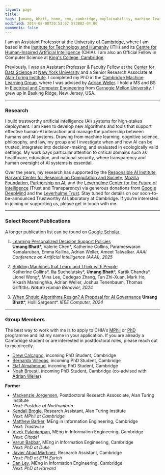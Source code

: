 ```yaml
---
layout: page
title: 
tags: [umang, bhatt, home, cmu, cambridge, explainability, machine learning, ML, interpretability, artificial intelligence, AI, graduate, human-machine team, human-AI, collaboration, responsible AI, nyu, professor]
modified: 2014-08-08T20:53:07.573882-04:00
comments: false
---
```


I am an Assistant Professor at the [University of Cambridge](https://www.cam.ac.uk/), where I am based in the [Institute for Technology and Humanity](https://www.ith.cam.ac.uk/) (ITH) and its [Centre for Human-Inspired Artificial Intelligence](https://www.chia.cam.ac.uk/) (CHIA). I am also an Official Fellow in Computer Science at [King's College, Cambridge](https://www.kings.cam.ac.uk/). 

Previously, I was an Assistant Professor & Faculty Fellow at the [Center for Data Science](https://cds.nyu.edu/) at [New York University](https://www.nyu.edu/) and a Senior Research Associate at [Alan Turing Institute](http://turing.ac.uk/). I completed my PhD in the [Cambridge Machine Learning Group](http://mlg.eng.cam.ac.uk/), where I was advised by [Adrian Weller](http://mlg.eng.cam.ac.uk/adrian/). I hold a MS and BS in [Electrical and Computer Engineering](http://www.ece.cmu.edu/) from [Carnegie Mellon University](http://www.cmu.edu/). I grew up in Basking Ridge, New Jersey, USA.

----
### Research
I build trustworthy artificial intelligence (AI) systems for high-stakes deployment.  I am keen to develop new algorithms and tools that support effective human-AI interaction and manage the partnership between humans and AI systems. Drawing from machine learning, cognitive science, philosophy, and law, my group and I investigate when and how AI can be trusted, integrated into decision-making, and evaluated in ecologically valid settings. My work pays particular attention to critical domains such as healthcare, education, and national security, where transparency and human oversight of AI systems is essential. 

Over the years, my research has supported by the [Responsible AI Institute](https://www.responsible.ai/), [Harvard Center for Research on Computation and Society](https://crcs.seas.harvard.edu/), [Mozilla Foundation](https://foundation.mozilla.org/en/), [Partnership on AI](https://www.partnershiponai.org/), and the [Leverhulme Center for the Future of Intelligence](http://lcfi.ac.uk/) (Trust and Transparency) via generous donations from [Google DeepMind](https://deepmind.com/) and the [Leverhulme Trust](https://www.leverhulme.ac.uk/). Stay tuned for details on our soon-to-be-announced Trustworthy AI Laboratory at Cambridge. If you’re interested in joining or supporting us, please get in touch with me.

----

### Select Recent Publications
A longer publication list can be found on [Google Scholar](https://scholar.google.com/citations?user=qq8bxPkAAAAJ&hl=en).

1. [Learning Personalized Decision Support Policies](https://ojs.aaai.org/index.php/AAAI/article/view/33555)    
**Umang Bhatt**\*, Valerie Chen\*, Katherine Collins, Parameswaran Kamalaruban, Emma Kallina, Adrian Weller, Ameet Talwalkar. *AAAI Conference on Artificial Intelligence (AAAI), 2025*       

1. [Building Machines that Learn and Think with People](https://www.nature.com/articles/s41562-024-01991-9)    
Katherine Collins\*, Ilia Sucholutsky\*, **Umang Bhatt**\*, Kartik Chandra\*, Lionel Wong\*, Mina Lee, Cedegao Zhang, Tan Zhi-Xuan, Mark Ho, Vikash Mansinghka, Adrian Weller, Joshua Tenenbaum, Thomas Griffiths. *Nature Human Behavior, 2024*    

1. [When Should Algorithms Resign? A Proposal for AI Governance](https://ieeexplore.ieee.org/document/10687308) 
**Umang Bhatt**\*, Holli Sargeant\*. *IEEE Computer, 2024*      

----

### Group Members

 The best way to work with me is to apply to CHIA's [MPhil](https://www.postgraduate.study.cam.ac.uk/courses/directory/iethmphia) or [PhD](https://www.postgraduate.study.cam.ac.uk/courses/directory/iethpdhii) programme and list my name in your application. If you are already a Cambridge student or are interested in postdoctoral roles, please reach out to me directly. 

* [Drew Calcagno](https://www.linkedin.com/in/drewcalcagno/), incoming PhD Student, Cambridge
* [Bernardo Villegas](https://www.linkedin.com/in/bernardovillegas96/), incoming PhD Student, Cambridge 
* [Elaf Almahmoud](https://www.linkedin.com/in/elafalmahmoud/), incoming PhD Student, Cambridge
* [Noah Broestl](https://www.linkedin.com/in/noah-broestl-95340113/), incoming PhD Student, Cambridge (co-advised with [Adrian Weller](http://mlg.eng.cam.ac.uk/adrian/))

**Former**
* [Mackenzie Jorgensen](https://mjorgen1.github.io/), Postdoctoral Research Assosciate, Alan Turing Institute  
*Next: Postdoc at Northumbria* 
* [Kendall Brogle](https://www.linkedin.com/in/kendall-brogle-752977240/), Research Assistant, Alan Turing Institute  
*Next: MPhil at Cambridge* 
* [Matthew Barker](https://matthewbarker.me/), MEng in Information Engineering, Cambridge       
*Next: Trustwise*  
* [Vivek Palaniappan](https://www.linkedin.com/in/vivek-palaniappan), MEng in Information Engineering, Cambridge      
*Next: Citadel* 
* [Varun Babbar](https://scholar.google.com/citations?user=cXV58usAAAAJ&hl=en), MEng in Information Engineering, Cambridge                
*Next: PhD at Duke*    
* [Javier Abad Martinez](https://ml.inf.ethz.ch/people/person-detail.MzEwOTc5.TGlzdC8xODA3LC0xNzg2MjE4NDI4.html), Research Assistant, Cambridge        
*Next: PhD at ETH Zurich* 
* [Dan Ley](https://www.dan-ley.com/), MEng in Information Engineering, Cambridge           
*Next: PhD at Harvard* 


<!-- ## Teaching

I lecture for the following courses. 

**University of Cambridge (2025-Present)**
* Algorithms for Human-AI Collaboration: Lent 2026
* Responsible Artificial Intelligence: Michaelmas 2025

**New York University (2023-2025)**
* [Responsible Data Science](https://dataresponsibly.github.io/rds24/): Spring 2024, 2025 -->



<!-- <h3 align="center">Recent News</h3>
<table class='news-table'>
    <col width="15%">
    <col width="85%">
    <tr>
        <td valign="top"><strong>[Aug 2024]</strong></td>
        <td>Ran a Responsible AI practical at <a href="https://deeplearningindaba.com/2024/">Deep Learning Indaba 2024</a></td>
    </tr>
    <tr>
        <td valign="top"><strong>[Jan 2024]</strong></td>
        <td>Joined the <a href="https://cdt.org/about/fellows/current-fellows/">Center for Democracy and Technology</a> as a Non-Resident Fellow</td>
    </tr>
</table> -->

